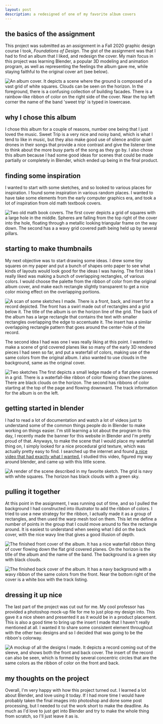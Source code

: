 ```yaml
---
layout: post
description: a redesigned of one of my favorite album covers
---
```


## the basics of the assignment

This project was submitted as an assignment in a Fall 2020 graphic design course I took, _Foundations of Design_. The gist of the assignment was that I had to find an album that I liked, and redesign the cover. My main focus in this project was learning Blender, a popular 3D modeling and animation program, as well as representing the feelings the album gave me, while staying faithful to the original cover art (see below).

![An album cover. It depicts a scene where the ground is composed of a vast grid of white squares. Clouds can be seen on the horizon. In the foreground, there is a confusing collection of building facades. There is a rainbow-like ribbon of color on the right side of the cover. Near the top left corner the name of the band 'sweet trip' is typed in lowercase.](/assets/album0.webp "The original Sweet Trip velocity: design: comfort album cover")

## why I chose this album

I chose this album for a couple of reasons, number one being that I just loved the music. Sweet Trip is a very nice and noisy band, which is what I tend to like in music, but they also make good use of silence and/or quiet drones in their songs that provide a nice contrast and give the listener time to think about the more busy parts of the song as they go by. I also chose this album because I had some good ideas for scenes that could be made partially or completely in Blender, which ended up being in the final product.

## finding some inspiration

I wanted to start with some sketches, and so looked to various places for inspiration. I found some inspiration in various random places. I wanted to have take some elements from the early computer graphics era, and took a lot of inspiration from old math textbook covers.

![Two old math book covers. The first cover depicts a grid of squares with a large hole in the middle. Spheres are falling from the top right of the cover into the hole, floating through a metallic looking triangular frame on the way down. The second has a a wavy grid covered path being held up by several pillars.](/assets/album1.webp "Vaporwave-y math book cover")

## starting to make thumbnails

My next objective was to start drawing some ideas. I drew some tiny squares on my paper and put a bunch of shapes onto paper to see what kinds of layouts would look good for the ideas I was having. The first idea I really liked was making a bunch of overlapping rectangles, of various colors. I would choose the palette from the ribbon of color from the original album cover, and make each rectangle slightly transparent to get a nice color mixing effect on the overlapping portions.

![A scan of some sketches I made. There is a front, back, and insert for a record depicted. The front has a swirl made out of rectangles and a grid below it. The title of the album is on the horizon line of the grid. The back of the album has a large rectangle that contains the text with smaller rectangles overlapping the edge to accentuate it. The insert has a similar overlapping rectangle pattern that goes around the center-hole of the record.](/assets/album5.webp "Some early sketches for album cover ideas")

The second idea I had was one I was really liking at this point. I wanted to make a scene of grid covered planes like so many of the early 3D rendered pieces I had seen so far, and put a waterfall of colors, making use of the same colors from the original album. I also wanted to use clouds in the background, same as the original cover.

![Two sketches The first depicts a small ledge made of a flat plane covered in a grid. There is a waterfall-like ribbon of color flowing down the planes. There are black clouds on the horizon. The second has ribbons of color starting at the top of the page and flowing downward. The track information for the album is on the left.](/assets/album3.webp "My favorite sketch, and one of my better back cover ideas")


## getting started in blender

I had to read a lot of documentation and watch a lot of videos just to understand some of the common things people do in Blender to make working on things easier. I'm still learning a lot about the program to this day, I recently made the banner for this website in Blender and I'm pretty proud of that. Anyways, to make the scene that I would place my waterfall thing on, I simply looked for a nice procedural grid texture, which was actually pretty easy to find. I searched up the internet and found [a nice video that had exactly what I wanted.](https://www.youtube.com/watch?v=gsZoJBeAWGc) I studied this video, figured my way around blender, and came up with this little scene.

![A render of the scene described in my favorite sketch. The grid is navy with white squares. The horizon has black clouds with a green sky.](/assets/album6.webp "My first render")

## pulling it together

At this point in the assignment, I was running out of time, and so I pulled the background I had constructed into illustrator to add the ribbon of colors. I tried to use a new strategy for the ribbon, I actually made it as a group of rectangles, and then used the warp mesh tool on them. This let me define a number of points in the group that I could move around to flex the rectangle around. It is easiest to understand when seeing what I did on the back cover, with the nice wavy line that gives a good illusion of depth.

![The finished front cover of the album. It has a nice waterfall ribbon thing of cover flowing down the flat grid covered planes. On the horizon is the title of the album and the name of the band. The background is a green sky with black clouds.](/assets/album7.webp "The final front cover")

![The finished back cover of the album. It has a navy background with a wavy ribbon of the same colors from the front. Near the bottom right of the cover is a white box with the track listing.](/assets/album8.webp "The finished back cover")

## dressing it up nice

The last part of the project was cut out for me. My cool professor has provided a photoshop mock-up file for me to just plop my design into. This gave it a nice sheen and presented it as it would be in a product placement. This is also a good time to bring up the insert I made that I haven't really mentioned at all. I wanted it to share some consistent element throughout with the other two designs and so I decided that was going to be the ribbon's colorway.

![A mockup of all the designs I made. It depicts a record coming out of the sleeve, and shows both the front and back cover. The insert of the record can also be seen, which is formed by several concentric circles that are the same colors as the ribbon of color on the front and back.](/assets/album9.webp "The complete mockup")

## my thoughts on the project

Overall, I'm very happy with how this project turned out. I learned a lot about Blender, and love using it today. If I had more time I would have probably taken the final images into photoshop and done some post processing, but I needed to cut the work short to make the deadline. As much as I'd love to just get into Blender and try to make the whole thing from scratch, so I'll just leave it as is.